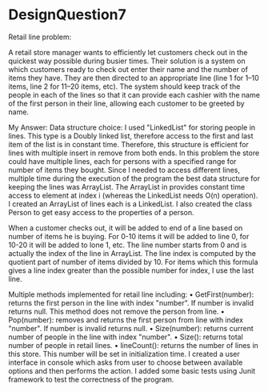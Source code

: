 # DesignQuestion7

Retail line problem:

A retail store manager wants to efficiently let customers check out in the quickest way possible during busier times. Their solution is a system on which customers ready to check out enter their name and the number of items they have. They are then directed to an appropriate line (line 1 for 1–10 items, line 2 for 11–20 items, etc). The system should keep track of the people in each of the lines so that it can provide each cashier with the name of the first person in their line, allowing each customer to be greeted by name.


My Answer:
Data structure choice: I used "LinkedList" for storing people in lines. This type is a Doubly linked list, therefore access to the first and last item of the list is in constant time. Therefore, this structure is efficient for lines with multiple insert in remove from both ends.
In this problem the store could have multiple lines, each for persons with a specified range for number of items they bought. Since I needed to access different lines, multiple time during the execution of the program the best data structure for keeping the lines was ArrayList. The ArrayList in provides constant time access to element at index i (whereas the LinkedList needs O(n) operation). I created an ArrayList of lines each is a LinkedList.
I also created the class Person to get easy access to the properties of a person.

When a customer checks out, it will be added to end of a line based on number of items he is buying. For 0-10 items it will be added to line 0, for 10-20 it will be added to lone 1, etc. The line number starts from 0 and is actually the index of the line in ArrayList. The line index is computed by the quotient part of number of items divided by 10. For items which this formula gives a line index greater than the possible number for index, I use the last line.

Multiple methods implemented for retail line including:
•	GetFirst(number): returns the first person in the line with index "number". If number is invalid returns null. This method does not remove the person from line.
•	Pop(number): removes and returns the first person from line with index "number". If number is invalid returns null. 
•	Size(number): returns current number of people in the line with index "number".
•	Size(): returns total number of people in retail lines.
•	lineCount(): returns the number of lines in this store. This number will be set in initialization time.
I created a user interface in console which asks from user to choose between available options and then performs the action.
I added some basic tests using Junit framework to test the correctness of the program.
